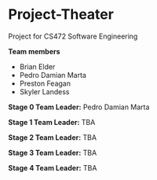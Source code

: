 # Project-Theater

Project for CS472 Software Engineering 

<p><strong>Team members</strong></p>
<ul>
	<li>Brian Elder</li>
	<li>Pedro Damian Marta</li>
	<li>Preston Feagan</li>
	<li>Skyler Landess</li>
</ul>
</p>

<p><strong>Stage 0 Team Leader:</strong> Pedro Damian Marta</p>

<p><strong>Stage 1 Team Leader:</strong> TBA</p>

<p><strong>Stage 2 Team Leader:</strong> TBA</p>

<p><strong>Stage 3 Team Leader:</strong> TBA</p>

<p><strong>Stage 4 Team Leader:</strong> TBA</p>

